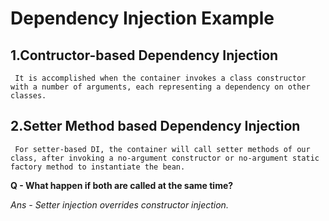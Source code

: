 # Dependency Injection Example

## 1.Contructor-based Dependency Injection
``` It is accomplished when the container invokes a class constructor with a number of arguments, each representing a dependency on other classes.```

## 2.Setter Method based Dependency Injection
``` For setter-based DI, the container will call setter methods of our class, after invoking a no-argument constructor or no-argument static factory method to instantiate the bean.```

**Q - What happen if both are called at the same time?**

*Ans - Setter injection overrides constructor injection.*
